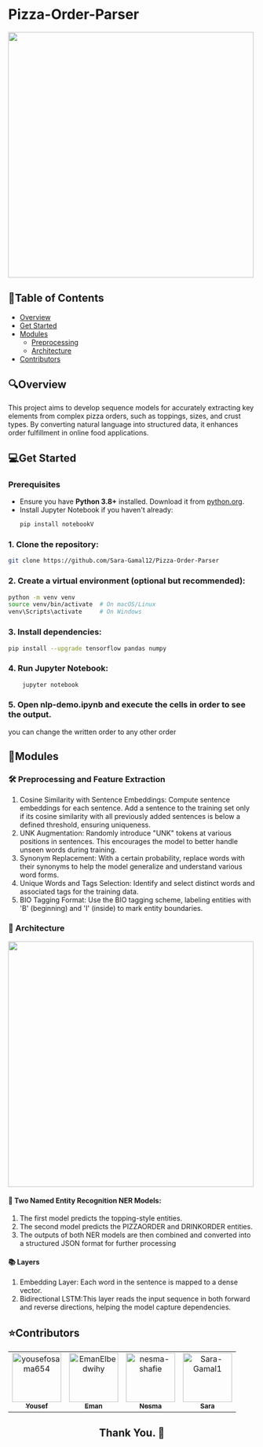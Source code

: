 # Pizza-Order-Parser
<img src="https://gifdb.com/images/high/cool-cartoon-pizza-edln331mt37gmdoy.gif" height="500px"/>

## 📝Table of Contents
- <a href ="#Overview">Overview</a>
- <a href ="#started"> Get Started</a>
- <a href ="#modules"> Modules</a>
  - <a href ="#preprocessing">Preprocessing</a>
  - <a href ="#Architecture">Architecture</a>
- <a href ="#contributors">Contributors</a>

## 🔍Overview<a id="Overview">
This project aims to develop sequence models for accurately extracting key elements from complex pizza orders, such as toppings, sizes, and crust types. By converting natural language into structured data, it enhances order fulfillment in online food applications.

## 💻Get Started<a id="started">

### Prerequisites
- Ensure you have **Python 3.8+** installed. Download it from [python.org](https://www.python.org/downloads/).
- Install Jupyter Notebook if you haven't already:
  ```sh
  pip install notebookV
  ```
### 1. Clone the repository:
``` bash
git clone https://github.com/Sara-Gamal12/Pizza-Order-Parser
```
### 2. Create a virtual environment (optional but recommended):

```bash
python -m venv venv
source venv/bin/activate  # On macOS/Linux
venv\Scripts\activate     # On Windows

```
### 3. Install dependencies:

```bash
pip install --upgrade tensorflow pandas numpy
```
 ### 4. Run Jupyter Notebook:
```sh
    jupyter notebook
```
 ### 5. Open nlp-demo.ipynb and execute the cells in order to see the output.
  you can change the written order to any other order


## 🧱Modules<a id="modules">

### 🛠️ Preprocessing and Feature Extraction <a id="preprocessing">
1. Cosine Similarity with Sentence Embeddings:
    Compute sentence embeddings for each sentence.
    Add a sentence to the training set only if its cosine similarity with all previously added sentences is below a defined threshold, ensuring uniqueness.
2. UNK Augmentation:
    Randomly introduce "UNK" tokens at various positions in sentences.
    This encourages the model to better handle unseen words during training.
3. Synonym Replacement:
    With a certain probability, replace words with their synonyms to help the model generalize and understand various word forms.
4. Unique Words and Tags Selection:
    Identify and select distinct words and associated tags for the training data.
5. BIO Tagging Format:
 Use the BIO tagging scheme, labeling entities with 'B' (beginning) and 'I' (inside) to mark entity boundaries.
### 🧠 Architecture <a id="Architecture">
<img src="https://github.com/user-attachments/assets/1c677741-bf3d-4d90-b1b0-ba06e7cdf11b" width="500">

 #### 🤖 Two Named Entity Recognition NER Models:
1. The first model predicts the topping-style entities.
2. The second model predicts the PIZZAORDER and DRINKORDER entities.
3. The outputs of both NER models are then combined and converted into a structured JSON format for further processing
#### 📚 Layers
1. Embedding Layer: Each word in the sentence is mapped to a dense vector.
2. Bidirectional LSTM:This layer reads the input sequence in both forward and reverse directions, helping the model capture dependencies.



## ⭐Contributors<a id ="contributors">
<table  align='center'> 
<tr>
    <td align="center">
        <a href="https://github.com/yousefosama654">
            <img src="https://avatars.githubusercontent.com/u/93356614?v=4" width="100;" alt="yousefosama654"/>
            <br />
            <sub><b>Yousef</b></sub>
        </a>
    </td>
    <td align="center">
        <a href="https://github.com/EmanElbedwihy">
            <img src="https://avatars.githubusercontent.com/u/120182209?v=4" width="100;" alt="EmanElbedwihy"/>
            <br />
            <sub><b>Eman</b></sub>
        </a>
    </td>
        <td align="center">
        <a href="https://github.com/nesma-shafie">
            <img src="https://avatars.githubusercontent.com/u/120175134?v=4" width="100;" alt="nesma-shafie"/>
            <br />
            <sub><b>Nesma</b></sub>
        </a>
    </td>
    <td align="center">
        <a href="https://github.com/Sara-Gamal12">
            <img src="https://avatars.githubusercontent.com/u/106556638?v=4" width="100;" alt="Sara-Gamal1"/>
            <br />
            <sub><b>Sara</b></sub>
        </a>
    </td></tr>
</table>
<!-- readme: collaborators -end -->
<h2 align='center'>Thank You. 💖 </h2>
